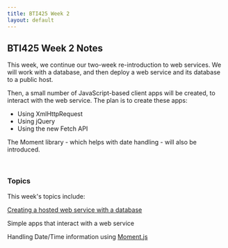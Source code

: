 ```yaml
---
title: BTI425 Week 2
layout: default
---
```


## BTI425 Week 2 Notes

This week, we continue our two-week re-introduction to web services. We will work with a database, and then deploy a web service and its database to a public host. 

Then, a small number of JavaScript-based client apps will be created, to interact with the web service. The plan is to create these apps:
* Using XmlHttpRequest 
* Using jQuery
* Using the new Fetch API

The Moment library - which helps with date handling - will also be introduced. 

<br>

### Topics

This week's topics include: 

[Creating a hosted web service with a database](/notes/web-api-v2)

Simple apps that interact with a web service 

Handling Date/Time information using [Moment.js](moment)

<br>
